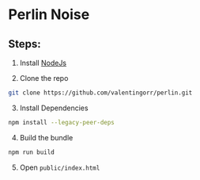 # Perlin Noise

## Steps:

1. Install [NodeJs](https://nodejs.org)

2. Clone the repo
```bash
git clone https://github.com/valentingorr/perlin.git
```

3. Install Dependencies
```bash
npm install --legacy-peer-deps
```

4. Build the bundle
```bash
npm run build
```

5. Open `public/index.html`
